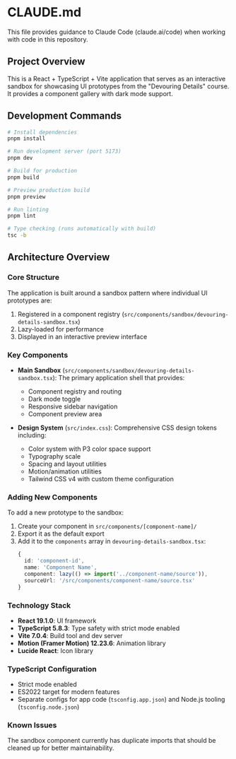 # CLAUDE.md

This file provides guidance to Claude Code (claude.ai/code) when working with code in this repository.

## Project Overview

This is a React + TypeScript + Vite application that serves as an interactive sandbox for showcasing UI prototypes from the "Devouring Details" course. It provides a component gallery with dark mode support.

## Development Commands

```bash
# Install dependencies
pnpm install

# Run development server (port 5173)
pnpm dev

# Build for production
pnpm build

# Preview production build
pnpm preview

# Run linting
pnpm lint

# Type checking (runs automatically with build)
tsc -b
```

## Architecture Overview

### Core Structure

The application is built around a sandbox pattern where individual UI prototypes are:
1. Registered in a component registry (`src/components/sandbox/devouring-details-sandbox.tsx`)
2. Lazy-loaded for performance
3. Displayed in an interactive preview interface

### Key Components

- **Main Sandbox** (`src/components/sandbox/devouring-details-sandbox.tsx`): The primary application shell that provides:
  - Component registry and routing
  - Dark mode toggle
  - Responsive sidebar navigation
  - Component preview area

- **Design System** (`src/index.css`): Comprehensive CSS design tokens including:
  - Color system with P3 color space support
  - Typography scale
  - Spacing and layout utilities
  - Motion/animation utilities
  - Tailwind CSS v4 with custom theme configuration

### Adding New Components

To add a new prototype to the sandbox:

1. Create your component in `src/components/[component-name]/`
2. Export it as the default export
3. Add it to the `components` array in `devouring-details-sandbox.tsx`:
   ```typescript
   {
     id: 'component-id',
     name: 'Component Name',
     component: lazy(() => import('../component-name/source')),
     sourceUrl: '/src/components/component-name/source.tsx'
   }
   ```

### Technology Stack

- **React 19.1.0**: UI framework
- **TypeScript 5.8.3**: Type safety with strict mode enabled
- **Vite 7.0.4**: Build tool and dev server
- **Motion (Framer Motion) 12.23.6**: Animation library
- **Lucide React**: Icon library

### TypeScript Configuration

- Strict mode enabled
- ES2022 target for modern features
- Separate configs for app code (`tsconfig.app.json`) and Node.js tooling (`tsconfig.node.json`)

### Known Issues

The sandbox component currently has duplicate imports that should be cleaned up for better maintainability.